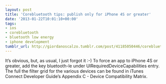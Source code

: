 ```yaml
---
layout: post
title: 'Corebluetooth tips: publish only for iPhone 4S or greater'
date: '2013-01-22T10:01:10+00:00'
tags:
- ios
- corebluetooth
- bluetooth low energy
- iphone development
tumblr_url: http://giordanoscalzo.tumblr.com/post/41185050446/corebluetooth-tips-publish-only-for-iphone-4s-or
---
```

It’s obvious, but, as usual, I just forgot it :-)
To force an app to iPhone 4S or greater, add the key bluetooth-le under UIRequiredDeviceCapabilities entry.
The full the filter grid for the various devices can be found in iTunes Connect Developer Guide’s Appendix C - Device Compatibility Matrix.
